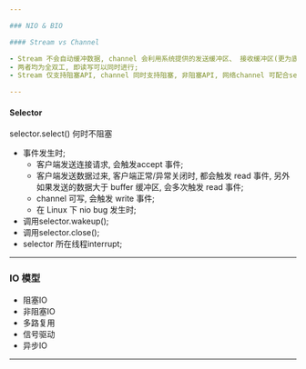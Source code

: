 ```yaml
---

### NIO & BIO

#### Stream vs Channel

- Stream 不会自动缓冲数据, channel 会利用系统提供的发送缓冲区、 接收缓冲区(更为底层);
- 两者均为全双工, 即读写可以同时进行;
- Stream 仅支持阻塞API, channel 同时支持阻塞, 非阻塞API, 网络channel 可配合selector实现多路复用;

---
```


#### Selector

selector.select() 何时不阻塞

- 事件发生时;
  - 客户端发送连接请求, 会触发accept 事件;
  - 客户端发送数据过来, 客户端正常/异常关闭时, 都会触发 read 事件, 另外如果发送的数据大于 buffer 缓冲区, 会多次触发 read 事件;
  - channel 可写, 会触发 write 事件;
  - 在 Linux 下 nio bug 发生时;
- 调用selector.wakeup();
- 调用selector.close();
- selector 所在线程interrupt;

---

### IO 模型

* 阻塞IO
* 非阻塞IO
* 多路复用
* 信号驱动
* 异步IO

---
